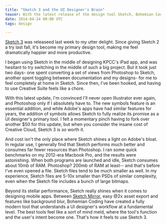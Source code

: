 ```yaml
---
title: "Sketch 3 and the UI Designer's Brain"  
teaser: With the latest release of the design tool Sketch, Bohemian Coding has realized a near-miraculous mind-meld with UI designers everywhere. 
date: 2014-04-24 00:00 UTC
tags: design 

---
```


[Sketch 3](http://bohemiancoding.com/sketch/) was releaseed last week to my utter delight. Since giving Sketch 2 a try last fall, it's become my primary design tool, making me feel dramatically happier and more productive.

I began using Sketch in the middle of designing KPCC's iPad app, and was hesitant to try switching in the middle of such a big project. But it took just two days- one spent converting a set of views from Photoshop to Sketch, another spent toggling between documentation and my designs- for me to feel completely at home in Sketch. Since then, I've been hooked, and having to use Creative Suite feels like a chore. 

With this latest update, I'm convinced I'll never open Illustrator ever again, and Photoshop only if I absolutely have to. The new symbols feature is an essential addition, and while Adobe's apps have had similar features for years, the addition of symbols allows Sketch to fully realize its promise as a UI designer's primary tool. I felt a momentary pinch having to fork over another $50 for this update, but when you consider the insane cost of Creative Cloud, Sketch 3 is *so* worth it.

And cost isn't the only place where Sketch shines a light on Adobe's bloat. In regular use, I generally find that Sketch performs much better and consumes far fewer resources than Photoshop. I ran some quick benchmarks on my 2012-era Macbook Pro, and the results were astonishing. When both programs are launched and idle, Sketch consumes about 10mb of RAM. Photoshop? 200mb of RAM at least-- and that's before I've even opened a file. Sketch files tend to be much smaller as well. In my experience, Sketch files are 5-10x smaller than PSDs of similar complexity, even when the Sketch file includes a bunch of large bitmaps.

Beyond its stellar performance, Sketch really shines when it comes to designing mobile apps. Between [Sketch Mirror](http://bohemiancoding.com/sketch/features/#mirror), easy @2x asset export and features like background blur, Bohemian Coding have created a fully modern tool that understands a UI designer's workflow at a fundamental level. The best tools feel like a sort of mind meld, where the tool's function and the user's intent become one. That's how it feels to use Sketch 3.